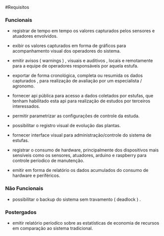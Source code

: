 #Requisitos

### Funcionais

- registrar de tempo em tempo os valores capturados pelos sensores e atuadores envolvidos.

- exibir os valores capturados em forma de gráficos para acompanhamento visual dos operadores do sistema.

- emitir avisos ( warnings ) , visuais e auditivos , locais e remotamente para a equipe de operadores responsáveis por aquela estufa.

- exportar de forma cronológica, completa ou resumida os dados capturados , para realização de avaliação por um especialista / agronomo.

- fornecer api pública para acesso a dados coletados por estufas, que tenham habilitado esta api para realização de estudos por terceiros interessados.

- permitir parametrizar as configurações de controle da estuda.

- possibilitar o registro visual de evolução das plantas.

- fornecer interface visual para administração/controle do sistema de estufas.

- registrar o consumo de hardware, principalmente dos dispositivos mais sensíveis como os sensores, atuadores, arduino e raspberry para controle períodico de manutenção.

- emitir em forma de relatório os dados acumulados do consumo de hardware e periféricos.

### Não Funcionais

- possibilitar o backup do sistema sem travamento ( deadlock ) .

### Postergados

- emitir relatório períodico sobre as estatísticas de economia de recursos em comparação ao sistema tradicional.
